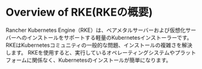 # Overview of RKE(RKEの概要)

Rancher Kubernetes Engine（RKE）は、ベアメタルサーバーおよび仮想化サーバーへのインストールをサポートする軽量のKubernetesインストーラーです。
RKEはKubernetesコミュニティの一般的な問題、インストールの複雑さを解決します。
RKEを使用すると、実行しているオペレーティングシステムやプラットフォームに関係なく、Kubernetesのインストールが簡単になります。
